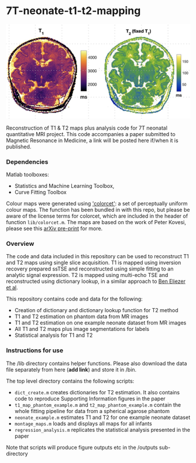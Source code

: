 # 7T-neonate-t1-t2-mapping

<img title="" alt="example T1 and T2 maps" src="front_page_image.jpg">

Reconstruction of T1 &amp; T2 maps plus analysis code for 7T neonatal quantitative MRI project. This code accompanies a paper submitted to Magnetic Resonance in Medicine, a link will be posted here if/when it is published.

### Dependencies
Matlab toolboxes:
* Statistics and Machine Learning Toolbox, 
* Curve Fitting Toolbox

Colour maps were generated using ['colorcet'](https://colorcet.com/download/index.html): a set of perceptually uniform colour maps. The function has been bundled in with this repo, but please be aware of the license terms for colorcet, which are included in the header of function `lib/colorcet.m`. The maps are based on the work of Peter Kovesi, please see this [arXiv pre-print](https://arxiv.org/abs/1509.03700) for more.

### Overview
The code and data included in this repository can be used to reconstruct T1  and T2 maps using single slice acquisition. T1 is mapped using inversion recovery prepared ssTSE and reconstructed using simple fitting to an analytic signal expression.  T2 is mapped using multi-echo TSE and reconstructed using dictionary lookup, in a similar approach to [Ben Eliezer et al](https://onlinelibrary.wiley.com/doi/full/10.1002/mrm.25156). 

This repository contains code and data for the following:

* Creation of dictionary and dictionary lookup function for T2 method
* T1 and T2 estimation on phantom data from MR images
* T1 and T2 estimation on one example neonate dataset from MR images
* All T1 and T2 maps plus image segmentations for labels
* Statistical analysis for T1 and T2

### Instructions for use
The /lib directory contains helper functions. Please also download the data file separately from here (**add link**) and store it in /bin.

The top level directory contains the following scripts:

* `dict_create.m` creates dictionaries for T2 estimation. It also contains code to reproduce Supporting Information figures in the paper
* `t1_map_phantom_example.m` and `t2_map_phantom_example.m` contain the whole fitting pipeline for data from a spherical agarose phantom 
* `neonate_example.m` estimates T1 and T2 for one example neonate dataset
* `montage_maps.m` loads and displays all maps for all infants
* `regression_analysis.m` replicates the statistical analysis presented in the paper

Note that scripts will produce figure outputs etc in the /outputs sub-directory





